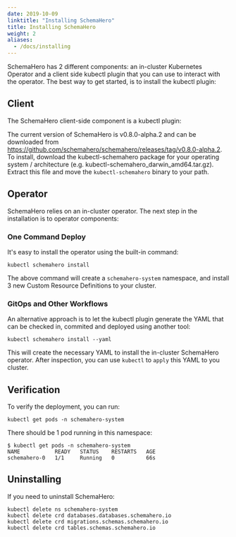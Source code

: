 ```yaml
---
date: 2019-10-09
linktitle: "Installing SchemaHero"
title: Installing SchemaHero
weight: 2
aliases:
  - /docs/installing
---
```



SchemaHero has 2 different components: an in-cluster Kubernetes Operator and a client side kubectl plugin that you can use to interact with the operator. The best way to get started, is to install the kubectl plugin:

## Client

The SchemaHero client-side component is a kubectl plugin:

The current version of SchemaHero is v0.8.0-alpha.2 and can be downloaded from https://github.com/schemahero/schemahero/releases/tag/v0.8.0-alpha.2. To install, download the kubectl-schemahero package for your operating system / architecture (e.g. kubectl-schemahero_darwin_amd64.tar.gz). Extract this file and move the `kubectl-schemahero` binary to your path.

## Operator

SchemaHero relies on an in-cluster operator. The next step in the installation is to operator components:

### One Command Deploy

It's easy to install the operator using the built-in command:

```shell
kubectl schemahero install
```

The above command will create a `schemahero-system` namespace, and install 3 new Custom Resource Definitions to your cluster.

### GitOps and Other Workflows

An alternative approach is to let the kubectl plugin generate the YAML that can be checked in, commited and deployed using another tool:

```shell
kubectl schemahero install --yaml
```

This will create the necessary YAML to install the in-cluster SchemaHero operator. After inspection, you can use `kubectl` to `apply` this YAML to you cluster.

## Verification

To verify the deployment, you can run:

```shell
kubectl get pods -n schemahero-system
```

There should be 1 pod running in this namespace:

```shell
$ kubectl get pods -n schemahero-system
NAME           READY   STATUS    RESTARTS   AGE
schemahero-0   1/1     Running   0          66s
```

## Uninstalling

If you need to uninstall SchemaHero:

```
kubectl delete ns schemahero-system
kubectl delete crd databases.databases.schemahero.io
kubectl delete crd migrations.schemas.schemahero.io
kubectl delete crd tables.schemas.schemahero.io
```
